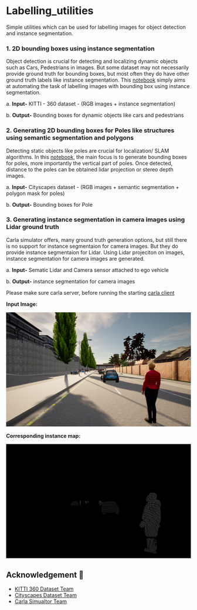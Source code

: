 # Labelling_utilities

Simple utilities which can be used for labelling images for object detection and instance segmentation. 

### 1. 2D bounding boxes using instance segmentation

 Object detection is crucial for detecting and localizing dynamic objects such as Cars, Pedestrians in images.
 But some dataset may not necessarily provide ground truth for bounding boxes, but most often they do have other ground truth labels like instance segmentation.
 This [notebook](./bb_instance.ipynb) simply aims at automating the task of labelling images with bounding box using instance segmentation.
 
   a. **Input-**   KITTI - 360 dataset - (RGB images + instance segmentation)
 
   b. **Output-**   Bounding boxes for dynamic objects like cars and pedestrians
 
 
### 2. Generating 2D bounding boxes for Poles like structures using semantic segmentation and polygons

 Detecting static objects like poles are crucial for localization/ SLAM algorithms. In this [notebook](./bb_pole_semseg_poly.ipynb), the main focus is to generate bounding boxes for 
poles, more importantly the vertical part of poles. Once detected, distance to the poles can be obtained lidar projection or stereo depth images.
 
   a. **Input-**   Cityscapes dataset - (RGB images + semantic segmentation + polygon mask for poles)
 
   b. **Output-**   Bounding boxes for Pole 
 

### 3. Generating instance segmentation in camera images using Lidar ground truth
 
 Carla simulator offers, many ground truth generation options, but still there is no support for instance segmentaion for camera images. But they do provide instance segmentaion for Lidar. Using Lidar projeciton on images, instance segmentation for camera images are generated.

 a. **Input-** Sematic Lidar and Camera sensor attached to ego vehicle
 
 b. **Output-** instance segmentation for camera images
 
 Please make sure carla server, before running the starting [carla client](./lidar_to_camera_instance_map.py)
 
 
 **Input Image:**
 
 ![input image](lidar_to_camera_instance_map/279.png)
 
 
 **Corresponding instance map:**
 
 ![corresponding_instance_segmentation](lidar_to_camera_instance_map/279_instance.png)
 
 
## Acknowledgement :pray:
- [KITTI 360 Dataset Team](http://www.cvlibs.net/datasets/kitti-360/)
- [Cityscapes Dataset Team](https://www.cityscapes-dataset.com/)
- [Carla Simualtor Team](https://carla.org/)




  

